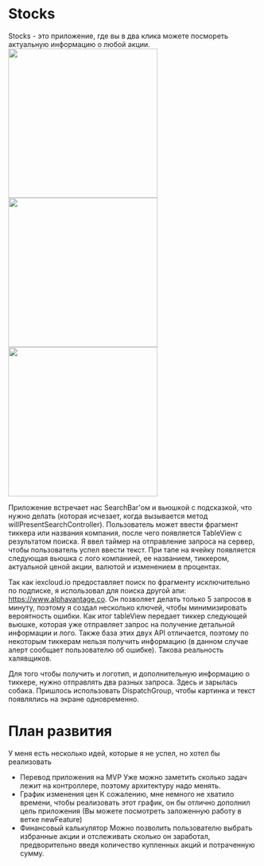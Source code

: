 # Stocks
Stocks - это приложение, где вы в два клика можете посмореть актуальную информацию о любой акции.
<img src="https://user-images.githubusercontent.com/99677952/153943249-8acc3174-d6d1-4bfd-ba62-a7a3cd6e52d6.png" width="300" /> <img src="https://user-images.githubusercontent.com/99677952/153943547-ce58a666-0f50-4599-8247-6ac493e89dea.png" width="300" /> <img src="https://user-images.githubusercontent.com/99677952/153943550-b3d438f5-0ee1-4c92-bf58-7746aa81a5cd.png" width="300" /> 

Приложение встречает нас SearchBar'ом и вьюшкой с подсказкой, что нужно делать (которая исчезает, когда вызывается метод willPresentSearchController). 
Пользователь может ввести фрагмент тиккера или названия компания, после чего появляется TableView с результатом поиска. Я ввел таймер на отправление запроса на сервер, чтобы пользователь успел ввести текст.
При тапе на ячейку появляется следующая вьюшка с лого компанией, ее названием, тиккером, актуальной ценой акции, валютой и изменением в процентах.

Так как iexcloud.io предоставляет поиск по фрагменту исключительно по подписке, я использовал для поиска другой апи: https://www.alphavantage.co.
Он позволяет делать только 5 запросов в минуту, поэтому я создал несколько ключей, чтобы минимизировать вероятность ошибки. Как итог tableView передает тиккер следующей вьюшке, которая уже отправляет запрос на получение детальной информации и лого.
Также база этих двух API отличается, поэтому по некоторым тиккерам нельзя получить информацию (в данном случае алерт сообщает пользователю об ошибке). Такова реальность халявщиков.

Для того чтобы получить и логотип, и дополнительную информацию о тиккере, нужно отправлять два разных запроса. Здесь и зарылась собака. Пришлось использовать DispatchGroup, чтобы картинка и текст появлялись на экране одновременно.

# План развития
У меня есть несколько идей, которые я не успел, но хотел бы реализовать
* Перевод приложения на MVP
Уже можно заметить сколько задач лежит на контроллере, поэтому архитектуру надо менять.
* График изменения цен
К сожалению, мне немного не хватило времени, чтобы реализовать этот график, он бы отлично дополнил цель приложения (Вы можете посмотреть заложенную работу в ветке newFeature)
* Финансовый калькулятор
Можно позволить пользователю выбрать избранные акции и отслеживать сколько он заработал, предворительно введя количество купленных акций и потраченную сумму.



